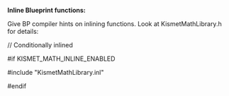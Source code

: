 **Inline Blueprint functions:**

Give BP compiler hints on inlining functions. Look at KismetMathLibrary.h for details:

// Conditionally inlined

\#if KISMET_MATH_INLINE_ENABLED

\#include "KismetMathLibrary.inl"

\#endif